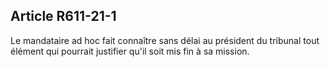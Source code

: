 Article R611-21-1
----
Le mandataire ad hoc fait connaître sans délai au président du tribunal tout
élément qui pourrait justifier qu'il soit mis fin à sa mission.
